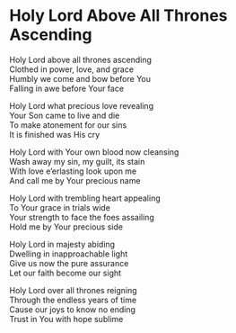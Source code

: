 # Holy Lord Above All Thrones Ascending

Holy Lord above all thrones ascending  
Clothed in power, love, and grace  
Humbly we come and bow before You  
Falling in awe before Your face

Holy Lord what precious love revealing  
Your Son came to live and die  
To make atonement for our sins  
It is finished was His cry

Holy Lord with Your own blood now cleansing  
Wash away my sin, my guilt, its stain  
With love e’erlasting look upon me  
And call me by Your precious name

Holy Lord with trembling heart appealing  
To Your grace in trials wide  
Your strength to face the foes assailing  
Hold me by Your precious side

Holy Lord in majesty abiding  
Dwelling in inapproachable light  
Give us now the pure assurance  
Let our faith become our sight

Holy Lord over all thrones reigning  
Through the endless years of time  
Cause our joys to know no ending  
Trust in You with hope sublime
